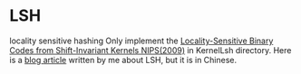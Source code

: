 # LSH
locality sensitive hashing
Only implement the [Locality-Sensitive Binary Codes from Shift-Invariant Kernels NIPS(2009)](http://www.robots.ox.ac.uk/~vgg/rg/papers/binarycodes.pdf) in KernelLsh directory.
Here is a [blog article](http://yangyi-bupt.github.io/ml/2015/08/28/lsh.html) written by me about LSH, but it is in Chinese.
